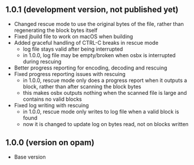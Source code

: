## 1.0.1  (development version, not published yet)
  - Changed rescue mode to use the original bytes of the file, rather than regenerating the block bytes itself
  - Fixed jbuild file to work on macOS when building
  - Added graceful handling of CTRL-C breaks in rescue mode
    - log file stays valid after being interrupted
    - in 1.0.0, log file may be empty/broken when osbx is interrupted during rescuing
  - Better progress reporting for encoding, decoding and rescuing
  - Fixed progress reporting issues with rescuing
    - in 1.0.0, rescue mode only does a progress report when it outputs a block, rather than after scanning the block bytes
    - this makes osbx outputs nothing when the scanned file is large and contains no valid blocks
  - Fixed log writing with rescuing
    - in 1.0.0, rescue mode only writes to log file when a valid block is found
    - now it is changed to update log on bytes read, not on blocks written

## 1.0.0  (version on opam)
  - Base version
